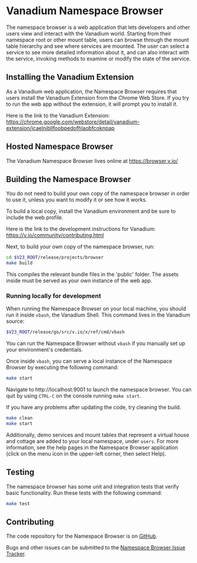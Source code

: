 # Vanadium Namespace Browser

The namespace browser is a web application that lets developers and other
users view and interact with the Vanadium world.
Starting from their namespace root or other mount table,
users can browse through the mount table hierarchy
and see where services are mounted. The user can select a service to
see more detailed information about it, and can also interact with the
service, invoking methods to examine or modify the state of the service.

## Installing the Vanadium Extension

As a Vanadium web application, the Namespace Browser requires that users
install the Vanadium Extension from the Chrome Web Store.
If you try to run the web app without the extension,
it will prompt you to install it.

Here is the link to the Vanadium Extension:
https://chrome.google.com/webstore/detail/vanadium-extension/jcaelnibllfoobpedofhlaobfcoknpap

## Hosted Namespace Browser

The Vanadium Namespace Browser lives online at
https://browser.v.io/

## Building the Namespace Browser

You do not need to build your own copy of the namespace browser in
order to use it, unless you want to modify it or see how it works.

To build a local copy, install the Vanadium environment and be sure to
include the web profile.

Here is the link to the development instructions for Vanadium:
https://v.io/community/contributing.html

Next, to build your own copy of the namespace browser, run:

```sh
cd $V23_ROOT/release/projects/browser
make build
```

This compiles the relevant bundle files in the 'public' folder. The
assets inside must be served as your own instance of the web app.

### Running locally for development

When running the Namespace Browser on your local machine,
you should run it inside `vbash`, the Vanadium Shell.
This command lives in the Vanadium source:

```sh
$V23_ROOT/release/go/src/v.io/x/ref/cmd/vbash
```

You can run the Namespace Browser without `vbash`
if you manually set up your environment's credentials.

Once inside `vbash`, you can serve a local instance of
the Namespace Browser by executing the following command:

```sh
make start
```

Navigate to http://localhost:9001 to launch the namespace browser.
You can quit by using `CTRL-C` on the console running `make start`.

If you have any problems after updating the code, try cleaning the build.

```sh
make clean
make start
```

Additionally, demo services and mount tables that represent
a virtual house and cottage are added to your local namespace,
under `users`.
For more information, see the help pages in the Namespace Browser application
(click on the menu icon in the upper-left corner, then select Help).

## Testing

The namespace browser has some unit and integration tests that verify basic functionality.
Run these tests with the following command:

```sh
make test
```

## Contributing

The code repository for the Namespace Browser is on [GitHub](https://github.com/vanadium/browser).

Bugs and other issues can be submitted to the
[Namespace Browser Issue Tracker](https://github.com/vanadium/browser/issues).
